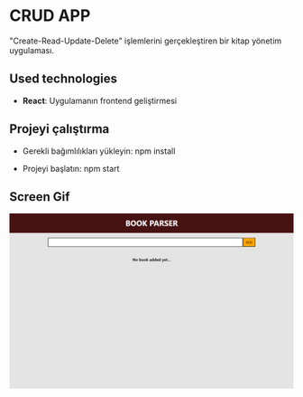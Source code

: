 <h1> CRUD APP </h1>

"Create-Read-Update-Delete" işlemlerini gerçekleştiren bir kitap yönetim uygulaması.

<h2> Used technologies </h2>

- **React**: Uygulamanın frontend geliştirmesi  

<h2> Projeyi çalıştırma </h2>

- Gerekli bağımlılıkları yükleyin:
npm install

- Projeyi başlatın:
npm start

<h2> Screen Gif </h2>

![](ekran.gif)